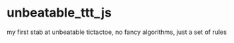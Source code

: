 unbeatable_ttt_js
=================

my first stab at unbeatable tictactoe, no fancy algorithms, just a set of rules

